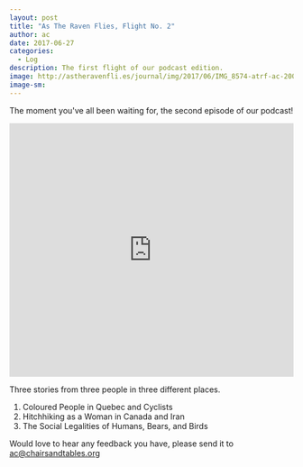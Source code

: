 ```yaml
---
layout: post
title: "As The Raven Flies, Flight No. 2"
author: ac
date: 2017-06-27
categories:
  - Log
description: The first flight of our podcast edition.
image: http://astheravenfli.es/journal/img/2017/06/IMG_8574-atrf-ac-2000-web.jpg
image-sm:
---
```


The moment you've all been waiting for, the second episode of our podcast! 

<iframe width="100%" height="450" scrolling="no" frameborder="no" src="https://w.soundcloud.com/player/?url=https%3A//api.soundcloud.com/tracks/329976096&amp;auto_play=false&amp;hide_related=false&amp;show_comments=true&amp;show_user=true&amp;show_reposts=false&amp;visual=true"></iframe>

Three stories from three people in three different places. 

1. Coloured People in Quebec and Cyclists
2. Hitchhiking as a Woman in Canada and Iran
3. The Social Legalities of Humans, Bears, and Birds

Would love to hear any feedback you have, please send it to ac@chairsandtables.org


